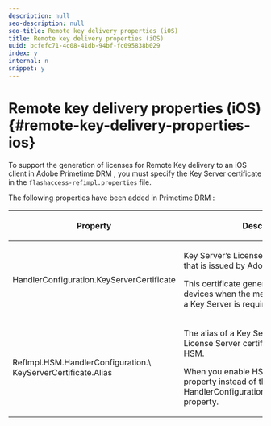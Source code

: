 ```yaml
---
description: null
seo-description: null
seo-title: Remote key delivery properties (iOS)
title: Remote key delivery properties (iOS)
uuid: bcfefc71-4c08-41db-94bf-fc095838b029
index: y
internal: n
snippet: y
---
```


# Remote key delivery properties (iOS){#remote-key-delivery-properties-ios}

To support the generation of licenses for Remote Key delivery to an iOS client in Adobe Primetime DRM , you must specify the Key Server certificate in the `flashaccess-refimpl.properties` file.

The following properties have been added in Primetime DRM : 

<table frame="all" colsep="1" rowsep="1" class="+ topic/table adobe-d/table " id="table_xz2_lwy_n4"> 
 <thead class="- topic/thead "> 
  <tr rowsep="1" class="- topic/row "> 
   <th colname="1" class="- topic/entry entry"> <p class="- topic/p ">Property </p> </th> 
   <th colname="2" class="- topic/entry entry"> <p class="- topic/p ">Description </p> </th> 
  </tr> 
 </thead>
 <tbody class="- topic/tbody "> 
  <tr rowsep="1" class="- topic/row "> 
   <td colname="1" class="- topic/entry "><span class="codeph"> HandlerConfiguration.KeyServerCertificate</span> </td> 
   <td colname="2" class="- topic/entry "> <p>Key Server’s License Server Certificate that is issued by Adobe. </p> <p>This certificate generates licenses for iOS devices when the metadata indicates that a Key Server is required. </p> </td> 
  </tr> 
  <tr rowsep="0" class="- topic/row "> 
   <td colname="1" class="- topic/entry "><span class="codeph"> RefImpl.HSM.HandlerConfiguration.\ KeyServerCertificate.Alias</span> </td> 
   <td colname="2" class="- topic/entry "> <p>The alias of a Key Server’s Adobe-issued License Server certificate that is stored on HSM. </p> <p>When you enable HSM, you can apply this property instead of the <span class="codeph"> HandlerConfiguration.KeyServerCertificate</span> property. </p> </td> 
  </tr> 
 </tbody> 
</table>

